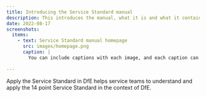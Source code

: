 ```yaml
---
title: Introducing the Service Standard manual
description: This introduces the manual, what it is and what it contains.
date: 2022-08-17
screenshots:
  items:
    - text: Service Standard manual homepage
      src: images/homepage.png
      caption: |
        You can include captions with each image, and each caption can include markdown. This is a screenshot of the [index page](/).
 
---
```


Apply the Service Standard in DfE helps service teams to understand and apply the 14 point Service Standard in the context of DfE.